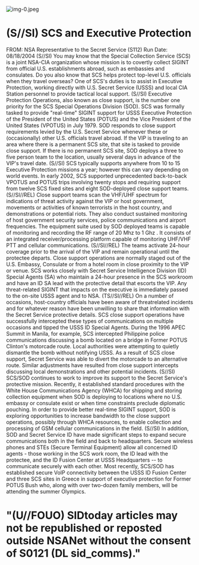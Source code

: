 ![img-0.jpeg](img-0.jpeg)

# (S//SI) SCS and Executive Protection 

FROM:
NSA Representative to the Secret Service (S112)
Run Date: 08/18/2004
(S//SI) You may know that the Special Collection Service (SCS) is a joint NSA-CIA organization whose mission is to covertly collect SIGINT from official U.S. establishments abroad, such as embassies and consulates. Do you also know that SCS helps protect top-level U.S. officials when they travel overseas? One of SCS's duties is to assist in Executive Protection, working directly with U.S. Secret Service (USSS) and local CIA Station personnel to provide tactical local support.
(S//SI) Executive Protection Operations, also known as close support, is the number one priority for the SCS Special Operations Division (SOD). SCS was formally tasked to provide "real-time" SIGINT support for USSS Executive Protection of the President of the United States (POTUS) and the Vice President of the United States (VPOTUS) in July 1979. SOD responds to close support requirements levied by the U.S. Secret Service whenever these or (occasionally) other U.S. officials travel abroad. If the VIP is traveling to an area where there is a permanent SCS site, that site is tasked to provide close support. If there is no permanent SCS site, SOD deploys a three to five person team to the location, usually several days in advance of the VIP's travel date.
(S//SI) SCS typically supports anywhere from 10 to 15 Executive Protection missions a year; however this can vary depending on world events. In early 2002, SCS supported unprecedented back-to-back VPOTUS and POTUS trips involving twenty stops and requiring support from twelve SCS fixed sites and eight SOD-deployed close support teams.
(S//SI//REL) Close support teams scan the VHF/UHF spectrum for indications of threat activity against the VIP or host government, movements or activities of known terrorists in the host country, and demonstrations or potential riots. They also conduct sustained monitoring of host government security services, police communications and airport frequencies. The equipment suite used by SOD deployed teams is capable of monitoring and recording the RF range of 20 Mhz to 1 Ghz . It consists of an integrated receiver/processing platform capable of monitoring UHF/VHF PTT and cellular communications.
(S//SI//REL) The teams activate 24-hour coverage prior to the arrival of the VIP and remain operational until the protectee departs. Close support operations are normally staged out of the U.S. Embassy, Consulate or from a hotel room in close proximity to the VIP or venue. SCS works closely with Secret Service Intelligence Division (ID) Special Agents (SA) who maintain a 24-hour presence in the SCS workroom and have an ID SA lead with the protective detail that escorts the VIP. Any threat-related SIGINT that impacts on the executive is immediately passed to the on-site USSS agent and to NSA.
(TS//SI//REL) On a number of occasions, host-country officials have been aware of threatrelated incidents and for whatever reason have been unwilling to share that information with the Secret Service protective details. SCS close support operations have successfully intercepted these types of communications on multiple occasions and tipped the USSS ID Special Agents. During the 1996 APEC Summit in Manila, for example, SCS intercepted Philippine police communications discussing a bomb located on a bridge in Former POTUS Clinton's motorcade route. Local authorities were attempting to quietly dismantle the bomb without notifying USSS. As a result of SCS close support, Secret Service was able to divert the motorcade to an alternative route. Similar adjustments have resulted from close support intercepts discussing local demonstrations and other potential incidents.
(S//SI) SCS/SOD continues to work to improve its support to the Secret Service's protective mission. Recently, it established standard procedures with the White House Communications Agency (WHCA) for shipping and storing collection equipment when SOD is deploying to
locations where no U.S. embassy or consulate exist or when time constraints preclude diplomatic pouching. In order to provide better real-time SIGINT support, SOD is exploring opportunities to increase bandwidth to the close support operations, possibly through WHCA resources, to enable collection and processing of GSM cellular communications in the field.
(S//SI) In addition, SOD and Secret Service ID have made significant steps to expand secure communications both in the field and back to headquarters. Secure wireless phones and STEs (Secure Terminal Equipment) allow all concerned ID agents - those working in the SCS work room, the ID lead with the protectee, and the ID Fusion Center at USSS Headquarters -- to communicate securely with each other. Most recently, SCS/SOD has established secure VoIP connectivity between the USSS ID Fusion Center and three SCS sites in Greece in support of executive protection for Former POTUS Bush who, along with over two-dozen family members, will be attending the summer Olympics.

# "(U//FOUO) SIDtoday articles may not be republished or reposted outside NSANet without the consent of S0121 (DL sid_comms)."
